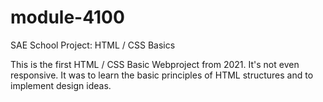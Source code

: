 # module-4100
SAE School Project: HTML / CSS Basics


This is the first HTML / CSS Basic Webproject from 2021. It's not even responsive. It was to learn the basic principles of HTML structures and to implement design ideas.
